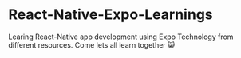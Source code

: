 # React-Native-Expo-Learnings
Learing React-Native app development using Expo Technology from different resources. Come lets all learn together 😸
